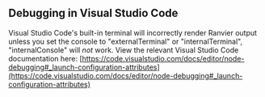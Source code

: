 ## Debugging in Visual Studio Code

Visual Studio Code's built-in terminal will incorrectly render Ranvier output unless you set the console to
"externalTerminal" or "internalTerminal", "internalConsole" will *not* work. View the relevant Visual Studio Code
documentation here: [https://code.visualstudio.com/docs/editor/node-debugging#_launch-configuration-attributes](https://code.visualstudio.com/docs/editor/node-debugging#_launch-configuration-attributes)

